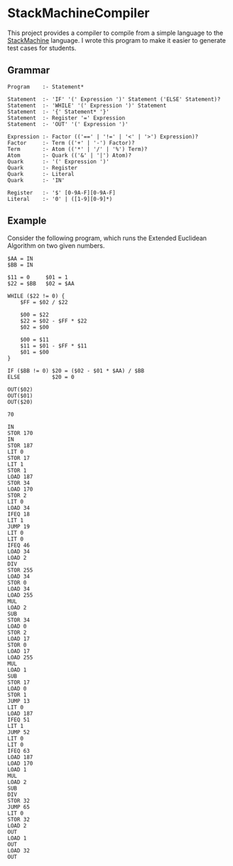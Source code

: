 # StackMachineCompiler

This project provides a compiler to compile from a simple language to the
[StackMachine](https://danielschlegel.org/wp/teaching/csc344-spring-2020/assignment-1/) language. I wrote this program
to make it easier to generate test cases for students.

## Grammar

```
Program    :- Statement*

Statement  :- 'IF' '(' Expression ')' Statement ('ELSE' Statement)?
Statement  :- 'WHILE' '(' Expression ')' Statement
Statement  :- '{' Statement* '}'
Statement  :- Register '=' Expression
Statement  :- 'OUT' '(' Expression ')'

Expression :- Factor (('==' | '!=' | '<' | '>') Expression)?
Factor     :- Term (('+' | '-') Factor)?
Term       :- Atom (('*' | '/' | '%') Term)?
Atom       :- Quark (('&' | '|') Atom)?
Quark      :- '(' Expression ')'
Quark      :- Register
Quark      :- Literal
Quark      :- 'IN'

Register   :- '$' [0-9A-F][0-9A-F]
Literal    :- '0' | ([1-9][0-9]*)
```

## Example

Consider the following program, which runs the Extended Euclidean Algorithm on two given numbers.

```
$AA = IN
$BB = IN

$11 = 0     $01 = 1
$22 = $BB   $02 = $AA

WHILE ($22 != 0) {
    $FF = $02 / $22

    $00 = $22
    $22 = $02 - $FF * $22
    $02 = $00

    $00 = $11
    $11 = $01 - $FF * $11
    $01 = $00
}

IF ($BB != 0) $20 = ($02 - $01 * $AA) / $BB
ELSE          $20 = 0

OUT($02)
OUT($01)
OUT($20)
```

```
70

IN
STOR 170
IN
STOR 187
LIT 0
STOR 17
LIT 1
STOR 1
LOAD 187
STOR 34
LOAD 170
STOR 2
LIT 0
LOAD 34
IFEQ 18
LIT 1
JUMP 19
LIT 0
LIT 0
IFEQ 46
LOAD 34
LOAD 2
DIV
STOR 255
LOAD 34
STOR 0
LOAD 34
LOAD 255
MUL
LOAD 2
SUB
STOR 34
LOAD 0
STOR 2
LOAD 17
STOR 0
LOAD 17
LOAD 255
MUL
LOAD 1
SUB
STOR 17
LOAD 0
STOR 1
JUMP 13
LIT 0
LOAD 187
IFEQ 51
LIT 1
JUMP 52
LIT 0
LIT 0
IFEQ 63
LOAD 187
LOAD 170
LOAD 1
MUL
LOAD 2
SUB
DIV
STOR 32
JUMP 65
LIT 0
STOR 32
LOAD 2
OUT
LOAD 1
OUT
LOAD 32
OUT
```
